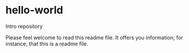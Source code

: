 hello-world
===========

Intro repository

Please feel welcome to read this readme file.  It offers you information; for instance, that this is a readme file.
